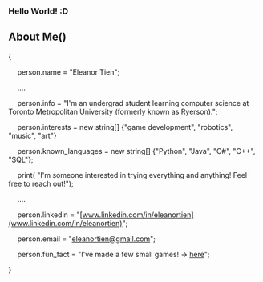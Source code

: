 ### Hello World! :D

## About Me()

{

&emsp; person.name = "Eleanor Tien"; 

&emsp; ....

&emsp; person.info = "I'm an undergrad student learning computer science at Toronto Metropolitan University (formerly known as Ryerson).";

&emsp; person.interests = new string[] {"game development", "robotics", "music", "art"}

&emsp; person.known_languages = new string[] {"Python", "Java", "C#", "C++", "SQL"};

&emsp; print( "I'm someone interested in trying everything and anything! Feel free to reach out!");

&emsp; ....

&emsp; person.linkedin = "[www.linkedin.com/in/eleanortien](www.linkedin.com/in/eleanortien)";

&emsp; person.email = "eleanortien@gmail.com";

&emsp; person.fun_fact = "I've made a few small games! -> [here](https://norinerd.itch.io/)";

  
}


<!--
**eleanortien/eleanortien** is a ✨ _special_ ✨ repository because its `README.md` (this file) appears on your GitHub profile.

Here are some ideas to get you started:

- 🔭 I’m currently working on ...
- 🌱 I’m currently learning ...
- 👯 I’m looking to collaborate on ...
- 🤔 I’m looking for help with ...
- 💬 Ask me about ...
- 📫 How to reach me: ...
- 😄 Pronouns: ...
- ⚡ Fun fact: ...
-->
